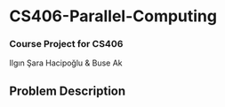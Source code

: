 # CS406-Parallel-Computing
### Course Project for CS406
Ilgın Şara Hacipoğlu & Buse Ak

## Problem Description
